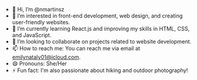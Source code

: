 - 👋 Hi, I’m @nmartinsz
- 👀 I’m interested in front-end development, web design, and creating user-friendly websites.
- 🌱 I’m currently learning React.js and improving my skills in HTML, CSS, and JavaScript.
- 💞️ I’m looking to collaborate on projects related to website development.
- 📫 How to reach me: You can reach me via email at emilynataly01@icloud.com.
- 😄 Pronouns: She/Her
- ⚡ Fun fact: I'm also passionate about hiking and outdoor photography!

<!---
nmartinsz/nmartinsz is a ✨ special ✨ repository because its `README.md` (this file) appears on your GitHub profile.
You can click the Preview link to take a look at your changes.
--->
